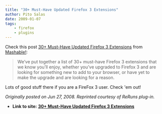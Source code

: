 ```yaml
---
title: "30+ Must-Have Updated Firefox 3 Extensions"
author: Pito Salas
date: 2009-01-07
tags:
    - firefox
    - plugins
---
```




Check this post [30+ Must-Have Updated Firefox 3
Extensions](<http://mashable.com/2008/06/26/firefox-3-extensions/>) from
[Mashable!](<http://feeds.feedburner.com/mashable>):

> We’ve put together a list of 30+ must-have Firefox 3 extensions that we know
> you’ll enjoy, whether you’ve upgraded to Firefox 3 and are looking for
> something new to add to your browser, or have yet to make the upgrade and
> are looking for a reason.

Lots of good stuff there if you are a FireFox 3 user. Check 'em out!

_Originally posted on Jun 27, 2008. Reprinted courtesy of ReRuns plug-in._


* **Link to site:** **[30+ Must-Have Updated Firefox 3 Extensions](None)**
